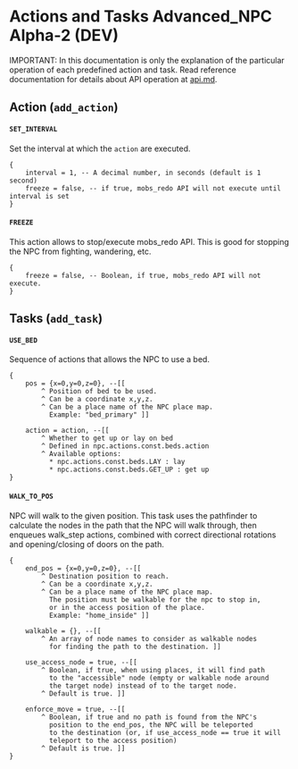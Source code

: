 Actions and Tasks
Advanced_NPC Alpha-2 (DEV)
==========================

IMPORTANT: In this documentation is only the explanation of the particular operation of each predefined 
action and task. Read reference documentation for details about API operation at [api.md](api.md).

Action (`add_action`)
---------------------

#### `SET_INTERVAL` 
Set the interval at which the `action` are executed.

    {
        interval = 1, -- A decimal number, in seconds (default is 1 second)
        freeze = false, -- if true, mobs_redo API will not execute until interval is set
    }

#### `FREEZE` 
This action allows to stop/execute mobs_redo API. 
This is good for stopping the NPC from fighting, wandering, etc.
  
    {
        freeze = false, -- Boolean, if true, mobs_redo API will not execute.
    }

Tasks (`add_task`)
------------------

#### `USE_BED` 
Sequence of actions that allows the NPC to use a bed.

    {
        pos = {x=0,y=0,z=0}, --[[
            ^ Position of bed to be used.
            ^ Can be a coordinate x,y,z.
            ^ Can be a place name of the NPC place map.
              Example: "bed_primary" ]]
        
        action = action, --[[ 
            ^ Whether to get up or lay on bed
            ^ Defined in npc.actions.const.beds.action
            ^ Available options:
              * npc.actions.const.beds.LAY : lay
              * npc.actions.const.beds.GET_UP : get up
    }

#### `WALK_TO_POS`
NPC will walk to the given position. This task uses the pathfinder to calculate the nodes 
in the path that the NPC will walk through, then enqueues walk_step actions, combined with 
correct directional rotations and opening/closing of doors on the path.

    {
        end_pos = {x=0,y=0,z=0}, --[[
            ^ Destination position to reach.
            ^ Can be a coordinate x,y,z.
            ^ Can be a place name of the NPC place map.
              The position must be walkable for the npc to stop in, 
              or in the access position of the place.
              Example: "home_inside" ]]
        
        walkable = {}, --[[
            ^ An array of node names to consider as walkable nodes 
              for finding the path to the destination. ]]
        
        use_access_node = true, --[[
            ^ Boolean, if true, when using places, it will find path 
              to the "accessible" node (empty or walkable node around 
              the target node) instead of to the target node. 
            ^ Default is true. ]]
        
        enforce_move = true, --[[
            ^ Boolean, if true and no path is found from the NPC's 
              position to the end_pos, the NPC will be teleported 
              to the destination (or, if use_access_node == true it will 
              teleport to the access position)
            ^ Default is true. ]]
    }
